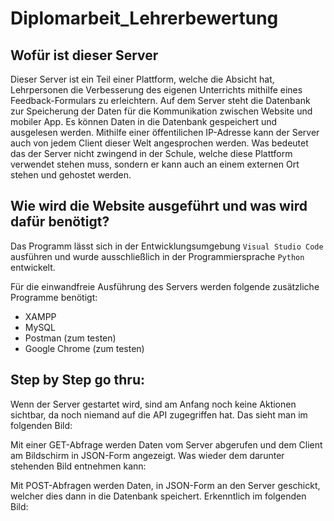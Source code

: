 # Diplomarbeit_Lehrerbewertung

## Wofür ist dieser Server

Dieser Server ist ein Teil einer Plattform, welche die Absicht hat, Lehrpersonen die Verbesserung des eigenen Unterrichts mithilfe eines Feedback-Formulars zu erleichtern. Auf dem Server steht die Datenbank zur Speicherung der Daten für die Kommunikation zwischen Website und mobiler App. Es können Daten in die Datenbank gespeichert und ausgelesen werden. Mithilfe einer öffentilichen IP-Adresse kann der Server auch von jedem Client dieser Welt angesprochen werden. Was bedeutet das der Server nicht zwingend in der Schule, welche diese Plattform verwendet stehen muss, sondern er kann auch an einem externen Ort stehen und gehostet werden.

## Wie wird die Website ausgeführt und was wird dafür benötigt?

Das Programm lässt sich in der Entwicklungsumgebung `Visual Studio Code` ausführen und wurde ausschließlich in der Programmiersprache `Python` entwickelt.  

Für die einwandfreie Ausführung des Servers werden folgende zusätzliche Programme benötigt:
 - XAMPP
 - MySQL
 - Postman (zum testen)
 - Google Chrome (zum testen)
 
## Step by Step go thru:

Wenn der Server gestartet wird, sind am Anfang noch keine Aktionen sichtbar, da noch niemand auf die API zugegriffen hat. Das sieht man im folgenden Bild: 

Mit einer GET-Abfrage werden Daten vom Server abgerufen und dem Client am Bildschirm in JSON-Form angezeigt. Was wieder dem darunter stehenden Bild entnehmen kann:

Mit POST-Abfragen werden Daten, in JSON-Form an den Server geschickt, welcher dies dann in die Datenbank speichert. Erkenntlich im folgenden Bild:

